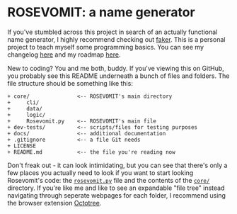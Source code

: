 # ROSEVOMIT: a name generator

If you've stumbled across this project in search of an actually functional name generator, I highly recommend checking out [faker](https://github.com/joke2k/faker). This is a personal project to teach myself some programming basics. You can see my changelog [here](https://github.com/AlexLemna/rosevomit/blob/master/docs/changelog.md) and my roadmap [here](https://github.com/AlexLemna/rosevomit/blob/master/docs/roadmap.md).

New to coding? You and me both, buddy. If you've viewing this on GitHub, you probably see this README underneath a bunch of files and folders. The file structure should be something like this:

````text
+ core/               <-- ROSEVOMIT's main directory
+     cli/
+     data/
+     logic/
+     Rosevomit.py    <-- ROSEVOMIT's main file
+ dev-tests/          <-- scripts/files for testing purposes
+ docs/               <-- additional documentation
+ .gitignore          <-- a file Git needs
+ LICENSE
+ README.md           <-- the file you're reading now
````

Don't freak out - it can look intimidating, but you can see that there's only a few places you actually need to look if you want to start looking Rosevomit's code: the [`rosevomit.py`](https://github.com/AlexLemna/rosevomit/blob/master/core/rosevomit.py) file and the contents of the [`core/`](https://github.com/AlexLemna/rosevomit/tree/master/core) directory. If you're like me and like to see an expandable "file tree" instead navigating through seperate webpages for each folder, I recommend using the browser extension [Octotree](https://www.octotree.io/).
